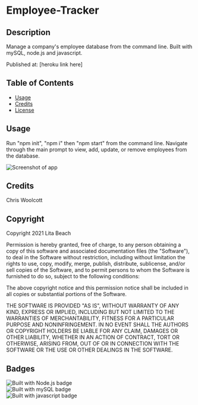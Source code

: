 # Employee-Tracker

## Description 
Manage a company's employee database from the command line. Built with mySQL, node.js and javascript.

Published at: [heroku link here]

## Table of Contents

* [Usage](#usage)
* [Credits](#credits)
* [License](#license)

## Usage 

Run "npm init", "npm i" then "npm start" from the command line. Navigate through the main prompt to view, add, update, or remove employees from the database.

![Screenshot of app](jfkdls/jfkdsl.png)

## Credits

Chris Woolcott

## Copyright

Copyright 2021 Lita Beach

Permission is hereby granted, free of charge, to any person obtaining a copy of this software and associated documentation files (the "Software"), to deal in the Software without restriction, including without limitation the rights to use, copy, modify, merge, publish, distribute, sublicense, and/or sell copies of the Software, and to permit persons to whom the Software is furnished to do so, subject to the following conditions:

The above copyright notice and this permission notice shall be included in all copies or substantial portions of the Software.

THE SOFTWARE IS PROVIDED "AS IS", WITHOUT WARRANTY OF ANY KIND, EXPRESS OR IMPLIED, INCLUDING BUT NOT LIMITED TO THE WARRANTIES OF MERCHANTABILITY, FITNESS FOR A PARTICULAR PURPOSE AND NONINFRINGEMENT. IN NO EVENT SHALL THE AUTHORS OR COPYRIGHT HOLDERS BE LIABLE FOR ANY CLAIM, DAMAGES OR OTHER LIABILITY, WHETHER IN AN ACTION OF CONTRACT, TORT OR OTHERWISE, ARISING FROM, OUT OF OR IN CONNECTION WITH THE SOFTWARE OR THE USE OR OTHER DEALINGS IN THE SOFTWARE.

## Badges

![Built with Node.js badge](https://img.shields.io/badge/Built_with-Node.js-green) <br>
![Built with mySQL badge](https://img.shields.io/badge/Built_with-mySQL-blue) <br>
![Built with javascript badge](https://img.shields.io/badge/Built_with-Javascript-purple)